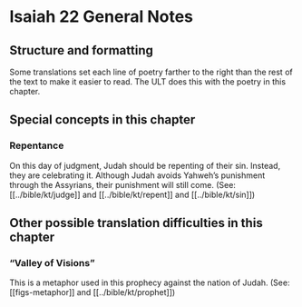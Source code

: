 # Isaiah 22 General Notes
## Structure and formatting

Some translations set each line of poetry farther to the right than the rest of the text to make it easier to read. The ULT does this with the poetry in this chapter.

## Special concepts in this chapter

### Repentance
On this day of judgment, Judah should be repenting of their sin. Instead, they are celebrating it. Although Judah avoids Yahweh’s punishment through the Assyrians, their punishment will still come. (See: [[../bible/kt/judge]] and [[../bible/kt/repent]] and [[../bible/kt/sin]])

## Other possible translation difficulties in this chapter

### “Valley of Visions”
This is a metaphor used in this prophecy against the nation of Judah. (See: [[figs-metaphor]] and [[../bible/kt/prophet]])
